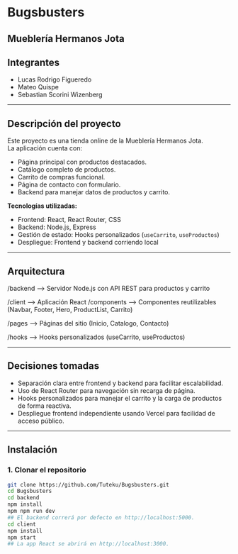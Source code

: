 # Bugsbusters
## Mueblería Hermanos Jota

## Integrantes
- Lucas Rodrigo Figueredo
- Mateo Quispe
- Sebastian Scorini Wizenberg

---

## Descripción del proyecto
Este proyecto es una tienda online de la Mueblería Hermanos Jota.  
La aplicación cuenta con:

- Página principal con productos destacados.
- Catálogo completo de productos.
- Carrito de compras funcional.
- Página de contacto con formulario.
- Backend para manejar datos de productos y carrito.

**Tecnologías utilizadas:**

- Frontend: React, React Router, CSS
- Backend: Node.js, Express
- Gestión de estado: Hooks personalizados (`useCarrito`, `useProductos`)
- Despliegue: Frontend y backend corriendo local

---

## Arquitectura

/backend --> Servidor Node.js con API REST para productos y carrito

/client --> Aplicación React
/components --> Componentes reutilizables (Navbar, Footer, Hero, ProductList, Carrito)

/pages --> Páginas del sitio (Inicio, Catalogo, Contacto)

/hooks --> Hooks personalizados (useCarrito, useProductos)

---

## Decisiones tomadas

- Separación clara entre frontend y backend para facilitar escalabilidad.
- Uso de React Router para navegación sin recarga de página.
- Hooks personalizados para manejar el carrito y la carga de productos de forma reactiva.
- Despliegue frontend independiente usando Vercel para facilidad de acceso público.

---

## Instalación

### 1. Clonar el repositorio
```bash
git clone https://github.com/Tuteku/Bugsbusters.git
cd Bugsbusters
cd backend
npm install
npm npm run dev
## El backend correrá por defecto en http://localhost:5000.
cd client
npm install
npm start
## La app React se abrirá en http://localhost:3000.
